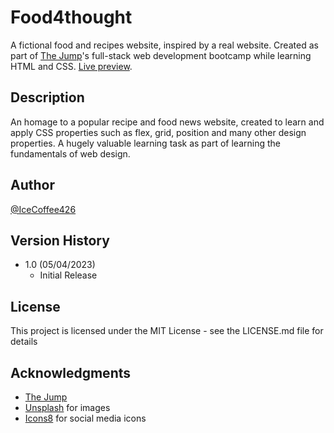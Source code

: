 # Food4thought

A fictional food and recipes website, inspired by a real website. Created as part of [The Jump](https://www.thejump.tech)'s full-stack web development bootcamp while learning HTML and CSS. [Live preview](https://icecoffee426.github.io/food4thought).

## Description

An homage to a popular recipe and food news website, created to learn and apply CSS properties such as flex, grid, position and many other design properties. A hugely valuable learning task as part of learning the fundamentals of web design.

## Author

[@IceCoffee426](https://github.com/icecoffee426)

## Version History

- 1.0 (05/04/2023)
  - Initial Release

## License

This project is licensed under the MIT License - see the LICENSE.md file for details

## Acknowledgments

- [The Jump](https://www.thejump.tech)
- [Unsplash](https://unsplash.com) for images
- [Icons8](https://icons8.com) for social media icons
